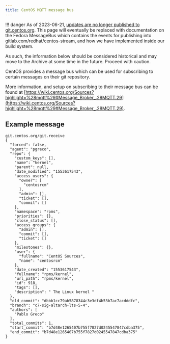 ```yaml
---
title: CentOS MQTT message bus
---
```


!!! danger
  As of 2023-06-21, [updates are no longer published to git.centos.org](https://www.redhat.com/en/blog/furthering-evolution-centos-stream). This page will eventually be replaced with documentation on the Fedora MessageBus which contains the events for publishing into gitlab.com/redhat/centos-stream, and how we have implemented inside our build system.

  As such, the information below should be considered historical and may move to the Archive at some time in the future. Proceed with caution.


CentOS provides a message bus which can be used for subscribing to certain messages on their git repository.

More information, and setup on subscribing to their message bus can be found at [https://wiki.centos.org/Sources?highlight=%28mqtt%29#Message_Broker_.28MQTT.29](https://wiki.centos.org/Sources?highlight=%28mqtt%29#Message_Broker_.28MQTT.29).


## Example message

```
git.centos.org/git.receive
{
  "forced": false,
  "agent": "pgreco",
  "repo": {
    "custom_keys": [],
    "name": "kernel",
    "parent": null,
    "date_modified": "1553617543",
    "access_users": {
      "owner": [
        "centosrcm"
      ],
      "admin": [],
      "ticket": [],
      "commit": []
    },
    "namespace": "rpms",
    "priorities": {},
    "close_status": [],
    "access_groups": {
      "admin": [],
      "commit": [],
      "ticket": []
    },
    "milestones": {},
    "user": {
      "fullname": "CentOS Sources",
      "name": "centosrcm"
    },
    "date_created": "1553617543",
    "fullname": "rpms/kernel",
    "url_path": "rpms/kernel",
    "id": 918,
    "tags": [],
    "description": " The Linux kernel "
  },
  "old_commit": "dbbb1cc79ab5878344c3e3df4b53b7ac7acdddfc",
  "branch": "c7-sig-altarch-lts-5-4",
  "authors": [
    "Pablo Greco"
  ],
  "total_commits": 1,
  "start_commit": "b7d48e1265407b755f7827d0245547847cdba375",
  "end_commit": "b7d48e1265407b755f7827d0245547847cdba375"
}

```
